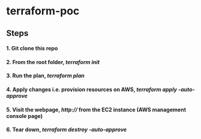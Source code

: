 # terraform-poc

## Steps
#### 1. Git clone this repo
#### 2. From the root folder, *terraform init*
#### 3. Run the plan, *terraform plan*
#### 4. Apply changes i.e. provision resources on AWS, *terraform apply -auto-approve*
#### 5. Visit the webpage, *http://<external ip>* from the EC2 instance (AWS management console page)
#### 6. Tear down, *terraform destroy -auto-approve*
